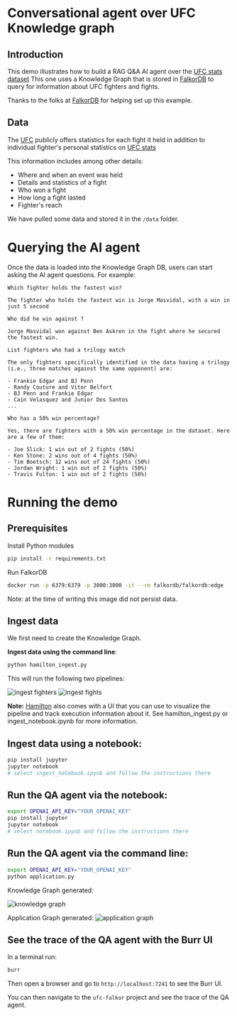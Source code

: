# Conversational agent over UFC Knowledge graph

## Introduction
This demo illustrates how to build a RAG Q&A AI agent over the [UFC stats dataset](https://www.kaggle.com/datasets/rajeevw/ufcdata)
This one uses a Knowledge Graph that is stored in [FalkorDB](https://www.falkordb.com/) to query
for information about UFC fighters and fights.

Thanks to the folks at [FalkorDB](https://www.falkordb.com/) for helping set up this example.

## Data
The [UFC](http://ufc.com) publicly offers statistics for each fight it held in addition to individual fighter's
personal statistics on [UFC stats](http://ufcstats.com/statistics/events/completed)

This information includes among other details:
* Where and when an event was held
* Details and statistics of a fight
* Who won a fight
* How long a fight lasted
* Fighter's reach

We have pulled some data and stored it in the `/data` folder.


# Querying the AI agent
Once the data is loaded into the Knowledge Graph DB, users can start asking the AI agent questions. For example:

```
Which fighter holds the fastest win?

The fighter who holds the fastest win is Jorge Masvidal, with a win in just 5 second

Who did he win against ?

Jorge Masvidal won against Ben Askren in the fight where he secured the fastest win.

List fighters who had a trilogy match

The only fighters specifically identified in the data having a trilogy (i.e., three matches against the same opponent) are:

- Frankie Edgar and BJ Penn
- Randy Couture and Vitor Belfort
- BJ Penn and Frankie Edgar
- Cain Velasquez and Junior Dos Santos
...

Who has a 50% win percentage?

Yes, there are fighters with a 50% win percentage in the dataset. Here are a few of them:

- Joe Slick: 1 win out of 2 fights (50%)
- Ken Stone: 2 wins out of 4 fights (50%)
- Tim Boetsch: 12 wins out of 24 fights (50%)
- Jordan Wright: 1 win out of 2 fights (50%)
- Travis Fulton: 1 win out of 2 fights (50%)

```

# Running the demo

## Prerequisites

Install Python modules
```sh
pip install -r requirements.txt
```

Run FalkorDB
```sh
docker run -p 6379:6379 -p 3000:3000 -it --rm falkordb/falkordb:edge
```
Note: at the time of writing this image did not persist data.

## Ingest data
We first need to create the Knowledge Graph.

**Ingest data using the command line**:

```sh
python hamilton_ingest.py
```
This will run the following two pipelines:

![ingest fighters](ingest_fighters.png)
![ingest fights](ingest_fights.png)

**Note:** [Hamilton](https://github.com/apache/hamilton) also comes with a UI that you can use to visualize the pipeline and
track execution information about it. See hamilton_ingest.py or ingest_notebook.ipynb for more information.

## Ingest data using a notebook:

```sh
pip install jupyter
jupyter notebook
# select ingest_notebook.ipynb and follow the instructions there
```

## Run the QA agent via the notebook:
```sh
export OPENAI_API_KEY="YOUR_OPENAI_KEY"
pip install jupyter
jupyter notebook
# select notebook.ipynb and follow the instructions there
```

## Run the QA agent via the command line:
```sh
export OPENAI_API_KEY="YOUR_OPENAI_KEY"
python application.py
```

Knowledge Graph generated:

![knowledge graph](UFC_Graph.png)

Application Graph generated:
![application graph](statemachine.png)

## See the trace of the QA agent with the Burr UI
In a terminal run:
```sh
burr
```
Then open a browser and go to `http://localhost:7241` to see the Burr UI.

You can then navigate to the `ufc-falkor` project and see the trace of the QA agent.
